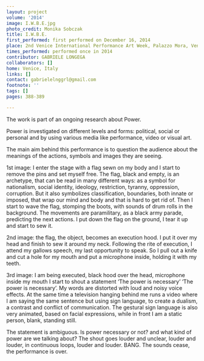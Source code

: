```yaml
---
layout: project
volume: '2014'
image: I.W.B.E.jpg
photo_credit: Monika Sobczak
title: I.W.B.E.
first_performed: first performed on December 16, 2014
place: 2nd Venice International Performance Art Week, Palazzo Mora, Venice, Italy
times_performed: performed once in 2014
contributor: GABRIELE LONGEGA
collaborators: []
home: Venice, Italy
links: []
contact: gabrielelnggrl@gmail.com
footnote: ''
tags: []
pages: 388-389

---
```


The work is part of an ongoing research about Power.

Power is investigated on different levels and forms: political, social or personal and by using various media like performance, video or visual art.

The main aim behind this performance is to question the audience about the meanings of the actions, symbols and images they are seeing.

1st image: I enter the stage with a flag sewn on my body and I start to remove the pins and set myself free. The flag, black and empty, is an archetype, that can be read in many different ways: as a symbol for nationalism, social identity, ideology, restriction, tyranny, oppression, corruption. But it also symbolizes classification, boundaries, both innate or imposed, that wrap our mind and body and that is hard to get rid of. Then I start to wave the flag, stomping the boots, with sounds of drum rolls in the background. The movements are paramilitary, as a black army parade, predicting the next actions. I put down the flag on the ground, I tear it up and start to sew it.

2nd image: the flag, the object, becomes an execution hood. I put it over my head and finish to sew it around my neck. Following the rite of execution, I attend my gallows speech, my last opportunity to speak. So I pull out a knife and cut a hole for my mouth and put a microphone inside, holding it with my teeth.

3rd image: I am being executed, black hood over the head, microphone inside my mouth I start to shout a statement ‘The power is necessary’ ‘The power is necessary’. My words are distorted with loud and noisy voice effects. At the same time a television hanging behind me runs a video where I am saying the same sentence but using sign language, to create a dualism, a contrast and conflict of communication. The gestural sign language is also very animated, based on facial expressions, while in front I am a static person, blank, standing still.

The statement is ambiguous. Is power necessary or not? and what kind of power are we talking about? The shout goes louder and unclear, louder and louder, in continuous loops, louder and louder. BANG. The sounds cease, the performance is over.
